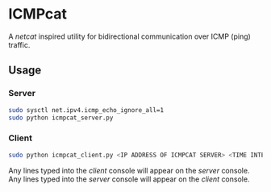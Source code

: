 # ICMPcat

A *netcat* inspired utility for bidirectional communication over ICMP (ping) traffic.

## Usage

### Server

```bash
sudo sysctl net.ipv4.icmp_echo_ignore_all=1
sudo python icmpcat_server.py
```

### Client

```bash
sudo python icmpcat_client.py <IP ADDRESS OF ICMPCAT SERVER> <TIME INTERVAL BETWEEN PINGS (SECONDS)>
```

Any lines typed into the *client* console will appear on the *server*
console. Any lines typed into the *server* console will appear on
the *client* console.

